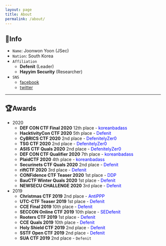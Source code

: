 ```yaml
---
layout: page
title: About
permalink: /about/
---
```

## 🔎Info
- `Name`: Joonwon Yoon (JSec)
- `Nation`: South Korea
- `Affiliation`
  - **Defenit** (Leader)
  - **Hayyim Security** (Researcher)
- `SNS`
  - [facebook](https://www.facebook.com/yjw.sz/)
  - [twitter](https://twitter.com/jsec_)

---

## 🏆Awards
- 2020
  - **DEF CON CTF Final 2020** 12th place - <span style="color:blue">koreanbadass</span>
  - **HacktivityCon CTF 2020** 5th place - <span style="color:blue">Defenit
  - **CyBRICS CTF 2020** 2nd place - <span style="color:blue">DefenitelyZer0
  - **TSG CTF 2020** 2nd place - <span style="color:blue">DefenitelyZer0
  - **ASIS CTF Quals 2020** 2nd place - <span style="color:blue">DefenitelyZer0
  - **DEF CON CTF Qualifier 2020** 7th place - <span style="color:blue">koreanbadass
  - **PlaidCTF 2020** 4th place - <span style="color:blue">koreanbadass
  - **Securinets CTF Quals 2020** 2nd place - <span style="color:blue">Defenit
  - **riftCTF 2020** 3rd place - <span style="color:blue">Defenit
  - **CONFidence CTF Teaser 2020** 1st place - <span style="color:blue">DDP
  - **BauCTF Winter Quals 2020** 1st place - <span style="color:blue">Defenit
  - **NEWSECU CHALLENGE 2020** 3rd place - <span style="color:blue">Defenit
- 2019
  - **Christmas CTF 2019** 2nd place - <span style="color:blue">AntiPPP
  - **UTC-CTF Teaser 2019** 1st place - <span style="color:blue">Defenit
  - **CCE Final 2019** 10th place - <span style="color:blue">Defenit
  - **SECCON Online CTF 2019** 10th place - <span style="color:blue">SEDefenit
  - **Rooters CTF 2019** 1st place - <span style="color:blue">Defenit
  - **CCE Quals 2019** 10th place - <span style="color:blue">Defenit
  - **Holy Shield CTF 2019** 2nd place - <span style="color:blue">Defenit
  - **SSTF Open CTF 2019** 2nd place - <span style="color:blue">Defenit
  - **SUA CTF 2019** 2nd place - `Defenit`
